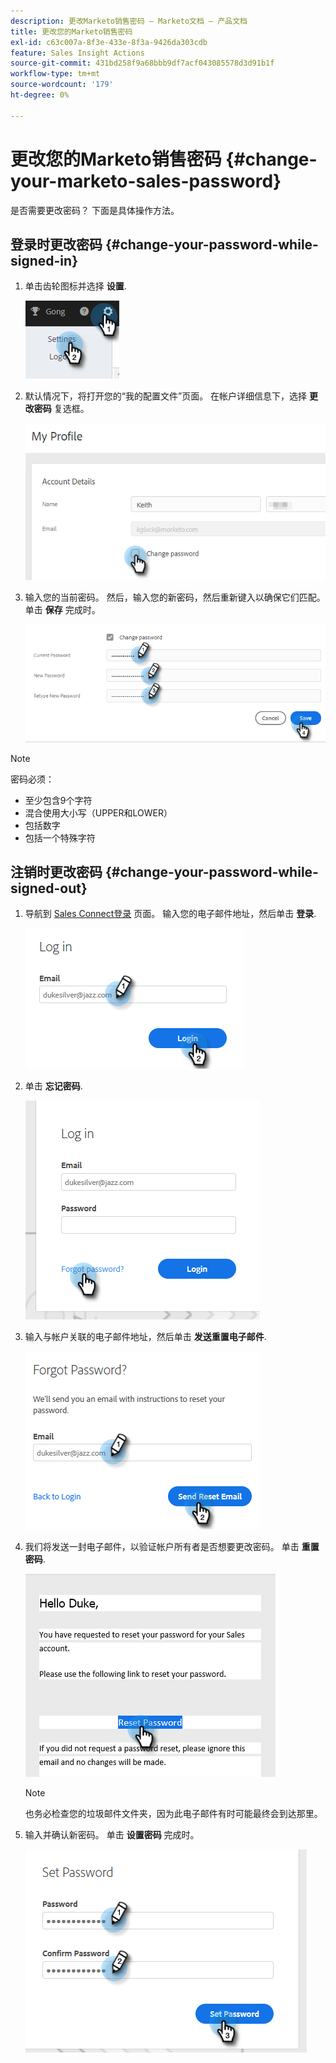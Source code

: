 ```yaml
---
description: 更改Marketo销售密码 — Marketo文档 — 产品文档
title: 更改您的Marketo销售密码
exl-id: c63c007a-8f3e-433e-8f3a-9426da303cdb
feature: Sales Insight Actions
source-git-commit: 431bd258f9a68bbb9df7acf043085578d3d91b1f
workflow-type: tm+mt
source-wordcount: '179'
ht-degree: 0%

---
```


# 更改您的Marketo销售密码 {#change-your-marketo-sales-password}

是否需要更改密码？ 下面是具体操作方法。

## 登录时更改密码 {#change-your-password-while-signed-in}

1. 单击齿轮图标并选择 **设置**.

   ![](assets/change-your-marketo-sales-password-1.png)

1. 默认情况下，将打开您的“我的配置文件”页面。 在帐户详细信息下，选择 **更改密码** 复选框。

   ![](assets/change-your-marketo-sales-password-2.png)

1. 输入您的当前密码。 然后，输入您的新密码，然后重新键入以确保它们匹配。 单击 **保存** 完成时。

   ![](assets/change-your-marketo-sales-password-3.png)

>[!NOTE]
>
>密码必须：
>
>* 至少包含9个字符
>* 混合使用大小写（UPPER和LOWER）
>* 包括数字
>* 包括一个特殊字符

## 注销时更改密码 {#change-your-password-while-signed-out}

1. 导航到 [Sales Connect登录](https://toutapp.com/login) 页面。 输入您的电子邮件地址，然后单击 **登录**.

   ![](assets/change-your-marketo-sales-password-4.png)

1. 单击 **忘记密码**.

   ![](assets/change-your-marketo-sales-password-5.png)

1. 输入与帐户关联的电子邮件地址，然后单击 **发送重置电子邮件**.

   ![](assets/change-your-marketo-sales-password-6.png)

1. 我们将发送一封电子邮件，以验证帐户所有者是否想要更改密码。 单击 **重置密码**.

   ![](assets/change-your-marketo-sales-password-7.png)

   >[!NOTE]
   >
   >也务必检查您的垃圾邮件文件夹，因为此电子邮件有时可能最终会到达那里。

1. 输入并确认新密码。 单击 **设置密码** 完成时。

   ![](assets/change-your-marketo-sales-password-8.png)
